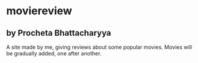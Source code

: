# moviereview
## by Procheta Bhattacharyya
A site made by me, giving reviews about some popular movies. Movies will be gradually added, one after another.
